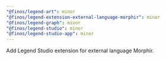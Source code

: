 ```yaml
---
"@finos/legend-art": minor
"@finos/legend-extension-external-language-morphir": minor
"@finos/legend-graph": minor
"@finos/legend-studio": minor
"@finos/legend-studio-app": minor
---
```


Add Legend Studio extension for external language Morphir.
